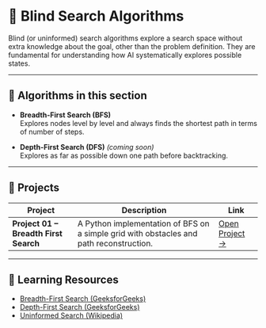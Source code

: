 # 📂 Blind Search Algorithms

Blind (or uninformed) search algorithms explore a search space without extra knowledge about the goal, other than the problem definition. They are fundamental for understanding how AI systematically explores possible states.

---

## 🔎 Algorithms in this section
- **Breadth-First Search (BFS)**  
  Explores nodes level by level and always finds the shortest path in terms of number of steps.

- **Depth-First Search (DFS)** *(coming soon)*  
  Explores as far as possible down one path before backtracking.

---

## 🚀 Projects

| Project | Description | Link |
|---------|-------------|------|
| **Project 01 – Breadth First Search** | A Python implementation of BFS on a simple grid with obstacles and path reconstruction. | [Open Project →](./project-01-BreadthFirstSearch) |

---

## 📘 Learning Resources
- [Breadth-First Search (GeeksforGeeks)](https://www.geeksforgeeks.org/breadth-first-search-or-bfs-for-a-graph/)  
- [Depth-First Search (GeeksforGeeks)](https://www.geeksforgeeks.org/depth-first-search-or-dfs-for-a-graph/)  
- [Uninformed Search (Wikipedia)](https://en.wikipedia.org/wiki/Uninformed_search)  

